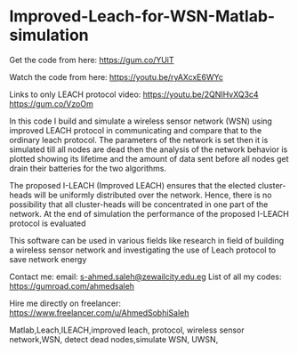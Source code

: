 # Improved-Leach-for-WSN-Matlab-simulation

Get the code from here:
https://gum.co/YUiT

Watch the code from here:
https://youtu.be/ryAXcxE6WYc

Links to only LEACH protocol video:
https://youtu.be/2QNIHvXQ3c4
https://gum.co/VzoOm

In this code I build and simulate a wireless sensor network (WSN) using improved LEACH protocol in communicating and compare that to the ordinary leach protocol. The parameters of the network is set then it is simulated till all nodes are dead then the analysis of the network behavior is plotted showing its lifetime and the amount of data sent before all nodes get drain their batteries for the two algorithms.

The proposed I-LEACH (Improved LEACH) ensures that the elected cluster-heads will be uniformly distributed over the network. Hence, there is no possibility that all cluster-heads will be concentrated in one part of the network. At the end of simulation the performance of the proposed I-LEACH protocol is evaluated

This software can be used in various fields like research in field of building a wireless sensor network and investigating the use of Leach protocol to save network energy

Contact me:
email: s-ahmed.saleh@zewailcity.edu.eg
List of all my codes: https://gumroad.com/ahmedsaleh

Hire me directly on freelancer:
https://www.freelancer.com/u/AhmedSobhiSaleh

Matlab,Leach,ILEACH,improved leach, protocol, wireless sensor network,WSN, detect dead nodes,simulate WSN, UWSN,
